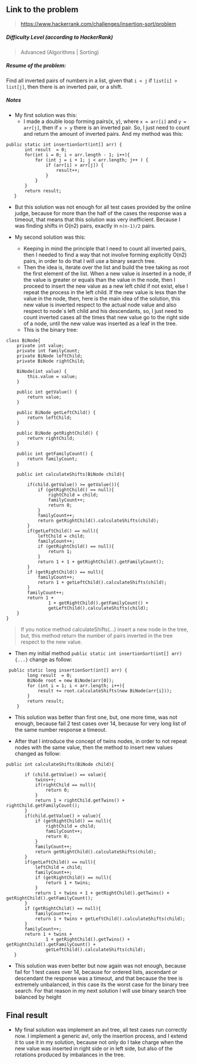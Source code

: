  ## Link to the problem
 
 > https://www.hackerrank.com/challenges/insertion-sort/problem
 
 ##### Difficulty Level (according to HackerRank)
 
 >  Advanced (Algorithms | Sorting)
 
 ##### Resume of the problem:
 Find all inverted pairs of numbers in a list, given that `i < j` if `list[i] > list[j]`,
 then there is an inverted pair, or a shift.
 
 ##### Notes
 - My first solution was this:
   * I made a double loop forming pairs(x, y), where `x = arr[i]` and `y = arr[j]`,
 then if `x > y` there is an inverted pair. So, I just need to count and return the 
 amount of inverted pairs. And my method was this: 
 ```
 public static int insertionSort(int[] arr) {    
        int result  = 0;
        for(int i = 0; i < arr.length - 1; i++){
            for (int j = i + 1; j < arr.length; j++ ) {
                if (arr[i] > arr[j]) {
                    result++;
                }
            }
        }
        return result;
    }
 ```

 
   - But this solution was not enough for all test cases provided by the online judge,
     because for more than the half of the cases the response was a timeout, that means 
     that this solution was very inefficient. Because I was finding shifts in O(n2) pairs,
     exactly in `n(n-1)/2` pairs.
 
-  My second solution was this:
   * Keeping in mind the principle that I need to count all inverted pairs, then
 I needed to find a way that not involve forming explicitly O(n2) pairs, in 
 order to do that I will use a binary search tree.
   * Then the idea is, iterate over the list and build the tree taking as root
the first element of the list. When a new value is inserted in a node, if the
value is greater or equals than the value in the node, then I proceed to insert
the new value as a new left child if not exist, else I repeat the process in the 
left child. If the new value is less than the value in the node, then, here is the
main idea of the solution, this new value is inverted respect to the actual node
value and also respect to node´s left child and his descendants, so, I just need
to count inverted cases all the times that new value go to the right side of a 
node, until the new value was inserted as a leaf in the tree.
   * This is the binary tree: 
```
class BiNode{
    private int value;
    private int familyCount;
    private BiNode leftChild;
    private BiNode rightChild;

    BiNode(int value) {
        this.value = value;
    }

    public int getValue() {
        return value;
    }

    public BiNode getLeftChild() {
        return leftChild;
    }

    public BiNode getRightChild() {
        return rightChild;
    }

    public int getFamilyCount() {
        return familyCount;
    }

    public int calculateShifts(BiNode child){

        if(child.getValue() >= getValue()){
            if (getRightChild() == null){
                rightChild = child;
                familyCount++;
                return 0;
            }
            familyCount++;
            return getRightChild().calculateShifts(child);
        }
        if(getLeftChild() == null){
            leftChild = child;
            familyCount++;
            if (getRightChild() == null){
                return 1;
            }
            return 1 + 1 + getRightChild().getFamilyCount();
        }
        if (getRightChild() == null){
            familyCount++;
            return 1 + getLeftChild().calculateShifts(child);
        }
        familyCount++;
        return 1 +
                1 + getRightChild().getFamilyCount() +
                getLeftChild().calculateShifts(child);
    }
}
```
 > If you notice method calculateShifts(...) insert a new node in the tree, but,
 this method return the number of pairs inverted in the tree respect to the new
 value.
 
 
* Then my initial method `public static int insertionSort(int[] arr){...}`
 change as follow:
 ```
  public static long insertionSort(int[] arr) {
         long result  = 0;
         BiNode root = new BiNode(arr[0]);
         for (int i = 1; i < arr.length; i++){
             result += root.calculateShifts(new BiNode(arr[i]));
         }
         return result;
     }
 ```
 
 * This solution was better than first one, but, one more time, was not enough, 
 because fail 2 test cases over 14, because for very long list of the same number
 response a timeout.
 
 * After that I introduce the concept of twins nodes, in order to not repeat
 nodes with the same value, then the method to insert new values changed as 
 follow:
 ```
public int calculateShifts(BiNode child){

        if (child.getValue() == value){
            twins++;
            if(rightChild == null){
                return 0;
            }
            return 1 + rightChild.getTwins() + rightChild.getFamilyCount();
        }
        if(child.getValue() > value){
            if (getRightChild() == null){
                rightChild = child;
                familyCount++;
                return 0;
            }
            familyCount++;
            return getRightChild().calculateShifts(child);
        }
        if(getLeftChild() == null){
            leftChild = child;
            familyCount++;
            if (getRightChild() == null){
                return 1 + twins;
            }
            return 1 + twins + 1 + getRightChild().getTwins() + getRightChild().getFamilyCount();
        }
        if (getRightChild() == null){
            familyCount++;
            return 1 + twins + getLeftChild().calculateShifts(child);
        }
        familyCount++;
        return 1 + twins +
                1 + getRightChild().getTwins() + getRightChild().getFamilyCount() +
                getLeftChild().calculateShifts(child);
    }
```

   * This solution was even better but now again was not enough, 
because fail for 1 test cases over 14, because for ordered lists, 
ascendant or descendant the response was  a timeout, and that 
because the tree is extremely unbalanced, in this case its the 
worst case for the binary tree search. For that reason in my next
solution I will use binary search tree balanced by height


## Final result

* My final solution was implement an avl tree, all test cases run correctly now.
I implement a generic avl, only the insertion process, and I extend it to use
it in my solution, because not only do I take charge when the new value was 
inserted in right side or in left side, but also of the rotations produced by
imbalances in the tree.